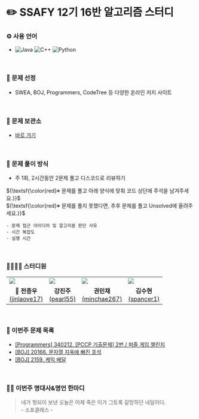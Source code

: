 # :pencil2: SSAFY 12기 16반 알고리즘 스터디
### ⚙ 사용 언어
- ![Java](https://img.shields.io/badge/Java-ff7f00.svg?&style=for-the-badge&logo=Java&logoColor=white)
  ![C++](https://img.shields.io/badge/C++-00599C.svg?&style=for-the-badge&logo=cplusplus&logoColor=white)
  ![Python](https://img.shields.io/badge/Python-3776AB.svg?&style=for-the-badge&logo=Python&logoColor=white)

<br>

### 📌 문제 선정
- SWEA, BOJ, Programmers, CodeTree 등 다양한 온라인 저지 사이트

<br>

### 💾 문제 보관소
- [바로 가기](https://github.com/jinlaove17/2024_SSAFY_AlgorithmStudy/tree/main/Problem_Archive)

<br>

### 🧾 문제 풀이 방식
- 주 1회, 2시간동안 2문제 풀고 디스코드로 리뷰하기

${\textsf{\color{red}※ 문제를 풀고 아래 양식에 맞춰 코드 상단에 주석을 남겨주세요.}}$<br>
${\textsf{\color{red}※ 문제를 풀지 못했다면, 추후 문제를 풀고 Unsolved에 올려주세요.}}$
```
- 문제 접근 아이디어 및 알고리즘 판단 사유
- 시간 복잡도
- 실행 시간
```

<br>

### 👨‍👩‍👧‍👦 스터디원
<table style="width: 100%;">
    <tr>
      <td>
        <a href="https://github.com/jinlaove17">
          <img src="https://github.com/jinlaove17.png" />
        </a>
      <td>
        <a href="https://github.com/Pearl-K">
          <img src="https://github.com/Pearl-K.png" />
        </a>
      </td>
      <td>
        <a href="https://github.com/MinchaeKwon">
          <img src="https://github.com/MinchaeKwon.png" />
        </a>
      </td>
      <td>
        <a href="https://github.com/KSH00610">
          <img src="https://github.com/KSH00610.png" />
        </a>
      </td>
    </tr>
    <tr>
      <td align="center"><b>👑 전종우</b><br><a href="https://solved.ac/profile/jinlaove17">(jinlaove17)</a></td>
      <td align="center"><b>강진주</b><br><a href="https://solved.ac/pearl55">(pearl55)</a></td>
      <td align="center"><b>권민채</b><br><a href="https://solved.ac/profile/minchae267">(minchae267)</a></td>
      <td align="center"><b>김수현</b><br><a href="https://solved.ac/profile/spancer1">(spancer1)</a></td>
    </tr>
</table>

<br>

### 📆 이번주 문제 목록
- [[Programmers] 340212. [PCCP 기출문제] 2번 / 퍼즐 게임 챌린지](https://school.programmers.co.kr/learn/courses/30/lessons/340212)
- [[BOJ] 20166. 문자열 지옥에 빠진 호석](https://www.acmicpc.net/problem/20166)
- [[BOJ] 2159. 케익 배달](https://www.acmicpc.net/problem/2159)

<br>

### 🧑‍🏫 이번주 명대사&명언 한마디
> 네가 헛되이 보낸 오늘은 어제 죽은 이가 그토록 갈망하던 내일이다.<br>
\- 소포클레스 -
